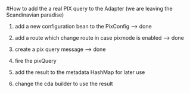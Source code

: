 #How to add the a real PIX query to the Adapter
(we are leaving the Scandinavian paradise)


1. add a new configuration bean to the PixConfig --> done

2. add a route which change route in case pixmode is enabled --> done

3. create a pix query message --> done

4. fire the pixQuery

5. add the result to the metadata HashMap for later use

6. change the cda builder to use the result 